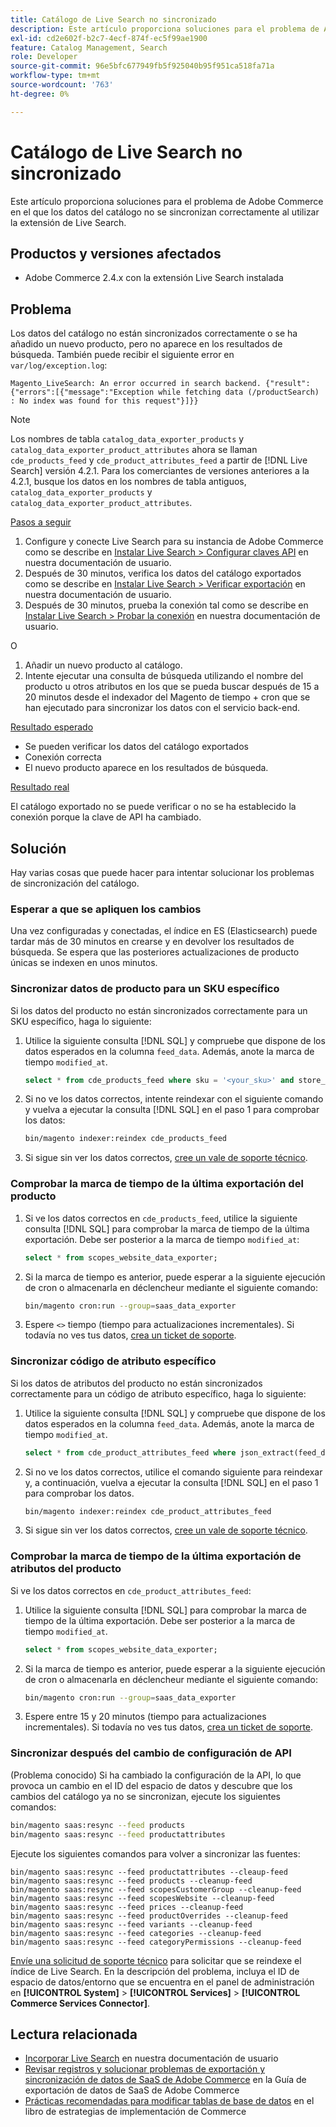 ```yaml
---
title: Catálogo de Live Search no sincronizado
description: Este artículo proporciona soluciones para el problema de Adobe Commerce en el que los datos del catálogo no se sincronizan correctamente al utilizar la extensión de Live Search.
exl-id: cd2e602f-b2c7-4ecf-874f-ec5f99ae1900
feature: Catalog Management, Search
role: Developer
source-git-commit: 96e5bfc677949fb5f925040b95f951ca518fa71a
workflow-type: tm+mt
source-wordcount: '763'
ht-degree: 0%

---
```


# Catálogo de Live Search no sincronizado

Este artículo proporciona soluciones para el problema de Adobe Commerce en el que los datos del catálogo no se sincronizan correctamente al utilizar la extensión de Live Search.

## Productos y versiones afectados

* Adobe Commerce 2.4.x con la extensión Live Search instalada

## Problema

Los datos del catálogo no están sincronizados correctamente o se ha añadido un nuevo producto, pero no aparece en los resultados de búsqueda. También puede recibir el siguiente error en `var/log/exception.log`:

`Magento_LiveSearch: An error occurred in search backend. {"result":{"errors":[{"message":"Exception while fetching data (/productSearch) : No index was found for this request"}]}}`

>[!NOTE]
>
>Los nombres de tabla `catalog_data_exporter_products` y `catalog_data_exporter_product_attributes` ahora se llaman `cde_products_feed` y `cde_product_attributes_feed` a partir de [!DNL Live Search] versión 4.2.1. Para los comerciantes de versiones anteriores a la 4.2.1, busque los datos en los nombres de tabla antiguos, `catalog_data_exporter_products` y `catalog_data_exporter_product_attributes`.

<u>Pasos a seguir</u>

1. Configure y conecte Live Search para su instancia de Adobe Commerce como se describe en [Instalar Live Search > Configurar claves API](https://experienceleague.adobe.com/docs/commerce-merchant-services/live-search/onboard/install.html#configure-api-keys) en nuestra documentación de usuario.
1. Después de 30 minutos, verifica los datos del catálogo exportados como se describe en [Instalar Live Search > Verificar exportación](https://experienceleague.adobe.com/docs/commerce-merchant-services/live-search/onboard/install.html#verify-export) en nuestra documentación de usuario.
1. Después de 30 minutos, prueba la conexión tal como se describe en [Instalar Live Search > Probar la conexión](https://experienceleague.adobe.com/docs/commerce-merchant-services/live-search/onboard/install.html#test-connection) en nuestra documentación de usuario.

O

1. Añadir un nuevo producto al catálogo.
1. Intente ejecutar una consulta de búsqueda utilizando el nombre del producto u otros atributos en los que se pueda buscar después de 15 a 20 minutos desde el indexador del Magento de tiempo + cron que se han ejecutado para sincronizar los datos con el servicio back-end.

<u>Resultado esperado</u>

* Se pueden verificar los datos del catálogo exportados
* Conexión correcta
* El nuevo producto aparece en los resultados de búsqueda.

<u>Resultado real</u>

El catálogo exportado no se puede verificar o no se ha establecido la conexión porque la clave de API ha cambiado.

## Solución

Hay varias cosas que puede hacer para intentar solucionar los problemas de sincronización del catálogo.

### Esperar a que se apliquen los cambios

Una vez configuradas y conectadas, el índice en ES (Elasticsearch) puede tardar más de 30 minutos en crearse y en devolver los resultados de búsqueda. Se espera que las posteriores actualizaciones de producto únicas se indexen en unos minutos.

### Sincronizar datos de producto para un SKU específico

Si los datos del producto no están sincronizados correctamente para un SKU específico, haga lo siguiente:

1. Utilice la siguiente consulta [!DNL SQL] y compruebe que dispone de los datos esperados en la columna `feed_data`. Además, anote la marca de tiempo `modified_at`.

   ```sql
   select * from cde_products_feed where sku = '<your_sku>' and store_view_code = '<your_ store_view_code>';
   ```

1. Si no ve los datos correctos, intente reindexar con el siguiente comando y vuelva a ejecutar la consulta [!DNL SQL] en el paso 1 para comprobar los datos:

   ```bash
   bin/magento indexer:reindex cde_products_feed
   ```

1. Si sigue sin ver los datos correctos, [cree un vale de soporte técnico](/help/help-center-guide/help-center/magento-help-center-user-guide.md#submit-ticket).

### Comprobar la marca de tiempo de la última exportación del producto

1. Si ve los datos correctos en `cde_products_feed`, utilice la siguiente consulta [!DNL SQL] para comprobar la marca de tiempo de la última exportación. Debe ser posterior a la marca de tiempo `modified_at`:

   ```sql
   select * from scopes_website_data_exporter;
   ```

1. Si la marca de tiempo es anterior, puede esperar a la siguiente ejecución de cron o almacenarla en déclencheur mediante el siguiente comando:

   ```bash
   bin/magento cron:run --group=saas_data_exporter
   ```

1. Espere `<>` tiempo (tiempo para actualizaciones incrementales). Si todavía no ves tus datos, [crea un ticket de soporte](/help/help-center-guide/help-center/magento-help-center-user-guide.md#submit-ticket).

### Sincronizar código de atributo específico

Si los datos de atributos del producto no están sincronizados correctamente para un código de atributo específico, haga lo siguiente:

1. Utilice la siguiente consulta [!DNL SQL] y compruebe que dispone de los datos esperados en la columna `feed_data`. Además, anote la marca de tiempo `modified_at`.

   ```sql
   select * from cde_product_attributes_feed where json_extract(feed_data, '$.attributeCode') = '<your_attribute_code>' and store_view_code = '<your_ store_view_code>';
   ```

1. Si no ve los datos correctos, utilice el comando siguiente para reindexar y, a continuación, vuelva a ejecutar la consulta [!DNL SQL] en el paso 1 para comprobar los datos.

   ```bash
   bin/magento indexer:reindex cde_product_attributes_feed
   ```

1. Si sigue sin ver los datos correctos, [cree un vale de soporte técnico](/help/help-center-guide/help-center/magento-help-center-user-guide.md#submit-ticket).

### Comprobar la marca de tiempo de la última exportación de atributos del producto

Si ve los datos correctos en `cde_product_attributes_feed`:

1. Utilice la siguiente consulta [!DNL SQL] para comprobar la marca de tiempo de la última exportación. Debe ser posterior a la marca de tiempo `modified_at`.

   ```sql
   select * from scopes_website_data_exporter;
   ```

1. Si la marca de tiempo es anterior, puede esperar a la siguiente ejecución de cron o almacenarla en déclencheur mediante el siguiente comando:

   ```bash
   bin/magento cron:run --group=saas_data_exporter
   ```

1. Espere entre 15 y 20 minutos (tiempo para actualizaciones incrementales). Si todavía no ves tus datos, [crea un ticket de soporte](/help/help-center-guide/help-center/magento-help-center-user-guide.md#submit-ticket).

### Sincronizar después del cambio de configuración de API

(Problema conocido) Si ha cambiado la configuración de la API, lo que provoca un cambio en el ID del espacio de datos y descubre que los cambios del catálogo ya no se sincronizan, ejecute los siguientes comandos:

```bash
bin/magento saas:resync --feed products
bin/magento saas:resync --feed productattributes
```

Ejecute los siguientes comandos para volver a sincronizar las fuentes:

```
bin/magento saas:resync --feed productattributes --cleaup-feed
bin/magento saas:resync --feed products --cleanup-feed
bin/magento saas:resync --feed scopesCustomerGroup --cleanup-feed
bin/magento saas:resync --feed scopesWebsite --cleanup-feed
bin/magento saas:resync --feed prices --cleanup-feed
bin/magento saas:resync --feed productOverrides --cleanup-feed
bin/magento saas:resync --feed variants --cleanup-feed
bin/magento saas:resync --feed categories --cleanup-feed
bin/magento saas:resync --feed categoryPermissions --cleanup-feed
```

[Envíe una solicitud de soporte técnico](https://experienceleague.adobe.com/home?support-tab=home#support) para solicitar que se reindexe el índice de Live Search. En la descripción del problema, incluya el ID de espacio de datos/entorno que se encuentra en el panel de administración en **[!UICONTROL System]** > **[!UICONTROL Services]** > **[!UICONTROL Commerce Services Connector]**.

## Lectura relacionada

* [Incorporar Live Search](https://experienceleague.adobe.com/docs/commerce-merchant-services/live-search/onboard/onboarding-overview.html) en nuestra documentación de usuario
* [Revisar registros y solucionar problemas de exportación y sincronización de datos de SaaS de Adobe Commerce](https://experienceleague.adobe.com/en/docs/commerce-merchant-services/saas-data-export/troubleshooting-logging) en la Guía de exportación de datos de SaaS de Adobe Commerce
* [Prácticas recomendadas para modificar tablas de base de datos](https://experienceleague.adobe.com/en/docs/commerce-operations/implementation-playbook/best-practices/development/modifying-core-and-third-party-tables#why-adobe-recommends-avoiding-modifications) en el libro de estrategias de implementación de Commerce
